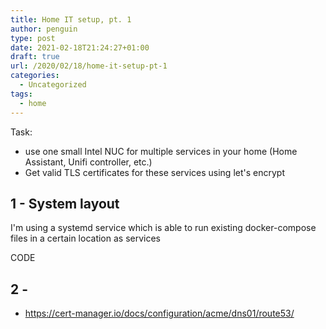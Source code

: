 ```yaml
---
title: Home IT setup, pt. 1
author: penguin
type: post
date: 2021-02-18T21:24:27+01:00
draft: true
url: /2020/02/18/home-it-setup-pt-1
categories:
  - Uncategorized
tags:
  - home
---
```

Task:

  * use one small Intel NUC for multiple services in your home (Home Assistant, Unifi controller, etc.)
  * Get valid TLS certificates for these services using let's encrypt

## 1 - System layout

I'm using a systemd service which is able to run existing docker-compose files in a certain location as services

CODE

## 2 -

  * https://cert-manager.io/docs/configuration/acme/dns01/route53/